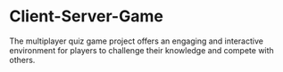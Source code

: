 # Client-Server-Game
The multiplayer quiz game project offers an engaging and interactive environment for players to challenge their knowledge and compete with others.
